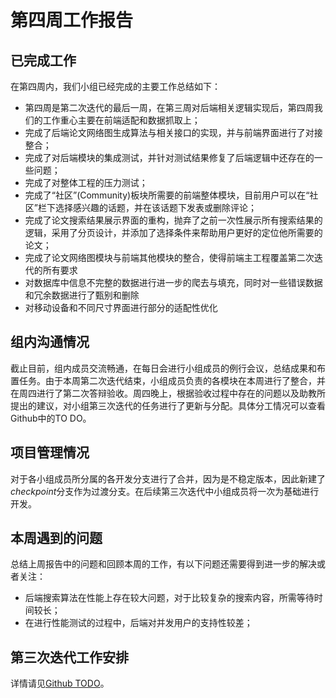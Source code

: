 # 第四周工作报告

## 已完成工作

在第四周内，我们小组已经完成的主要工作总结如下：

* 第四周是第二次迭代的最后一周，在第三周对后端相关逻辑实现后，第四周我们的工作重心主要在前端适配和数据抓取上；
* 完成了后端论文网络图生成算法与相关接口的实现，并与前端界面进行了对接整合；
* 完成了对后端模块的集成测试，并针对测试结果修复了后端逻辑中还存在的一些问题；
* 完成了对整体工程的压力测试；
* 完成了“社区”(Community)板块所需要的前端整体模块，目前用户可以在“社区”栏下选择感兴趣的话题，并在该话题下发表或删除评论；
* 完成了论文搜索结果展示界面的重构，抛弃了之前一次性展示所有搜索结果的逻辑，采用了分页设计，并添加了选择条件来帮助用户更好的定位他所需要的论文；
* 完成了论文网络图模块与前端其他模块的整合，使得前端主工程覆盖第二次迭代的所有要求
* 对数据库中信息不完整的数据进行进一步的爬去与填充，同时对一些错误数据和冗余数据进行了甄别和删除
* 对移动设备和不同尺寸界面进行部分的适配性优化

## 组内沟通情况

截止目前，组内成员交流畅通，在每日会进行小组成员的例行会议，总结成果和布置任务。由于本周第二次迭代结束，小组成员负责的各模块在本周进行了整合，并在周四进行了第二次答辩验收。周四晚上，根据验收过程中存在的问题以及助教所提出的建议，对小组第三次迭代的任务进行了更新与分配。具体分工情况可以查看Github中的TO DO。

## 项目管理情况

对于各小组成员所分属的各开发分支进行了合并，因为是不稳定版本，因此新建了*checkpoint*分支作为过渡分支。在后续第三次迭代中小组成员将一次为基础进行开发。

##  本周遇到的问题

总结上周报告中的问题和回顾本周的工作，有以下问题还需要得到进一步的解决或者关注：

* 后端搜索算法在性能上存在较大问题，对于比较复杂的搜索内容，所需等待时间较长；
* 在进行性能测试的过程中，后端对并发用户的支持性较差；

## 第三次迭代工作安排

详情请见[Github TODO](https://github.com/noahcao/HoneyComb/projects/1)。

